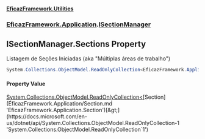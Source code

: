 #### [EficazFramework.Utilities](EficazFrameworkUtilities.md 'EficazFramework Utilities')
### [EficazFramework.Application](EficazFrameworkUtilities.md#EficazFramework.Application 'EficazFramework.Application').[ISectionManager](EficazFramework.Application/ISectionManager.md 'EficazFramework.Application.ISectionManager')

## ISectionManager.Sections Property

Listagem de Seções Iniciadas (aka "Múltiplas áreas de trabalho")

```csharp
System.Collections.ObjectModel.ReadOnlyCollection<EficazFramework.Application.Section> Sections { get; }
```

#### Property Value
[System.Collections.ObjectModel.ReadOnlyCollection&lt;](https://docs.microsoft.com/en-us/dotnet/api/System.Collections.ObjectModel.ReadOnlyCollection-1 'System.Collections.ObjectModel.ReadOnlyCollection`1')[Section](EficazFramework.Application/Section.md 'EficazFramework.Application.Section')[&gt;](https://docs.microsoft.com/en-us/dotnet/api/System.Collections.ObjectModel.ReadOnlyCollection-1 'System.Collections.ObjectModel.ReadOnlyCollection`1')